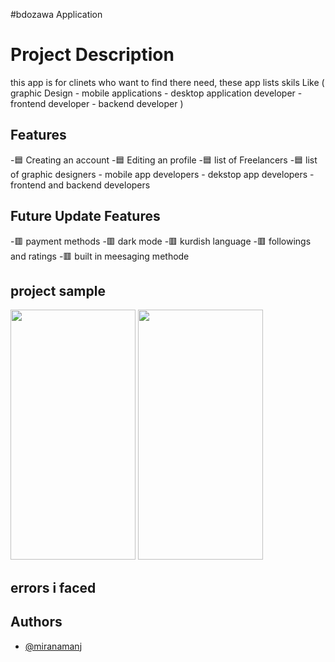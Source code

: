 #bdozawa Application

# Project Description
this app is for clinets who want to find there need,
these app lists skils Like ( graphic Design  - mobile applications - desktop application developer - frontend developer - backend developer )


## Features
-🟦 Creating an account 
-🟦 Editing an profile 
-🟦 list of Freelancers
-🟦 list of graphic designers - mobile app developers - dekstop app developers - frontend and backend developers
## Future Update Features

-🟥 payment methods
-🟥 dark mode
-🟥 kurdish language
-🟥 followings and ratings
-🟥 built in meesaging methode

## project sample

<img src="https://user-images.githubusercontent.com/71978789/179647315-42322b9f-9a33-48b2-8504-f9865e793941.jpg" width="200" height="400" />
<img src="https://user-images.githubusercontent.com/71978789/179647318-ec0916b6-7bb6-4f48-9ca4-fd8861397fb0.jpg" width="200" height="400" />

## errors i faced 


## Authors

- [@miranamanj](https://github.com/miran18-prog)

